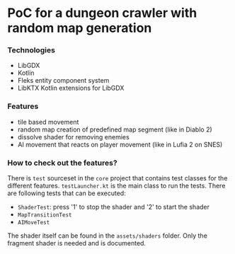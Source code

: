 # PoC for a dungeon crawler with random map generation

### Technologies

- LibGDX
- Kotlin
- Fleks entity component system
- LibKTX Kotlin extensions for LibGDX

### Features

- tile based movement
- random map creation of predefined map segment (like in Diablo 2)
- dissolve shader for removing enemies
- AI movement that reacts on player movement (like in Lufia 2 on SNES)

### How to check out the features?

There is `test` sourceset in the `core` project that contains test classes
for the different features. `testLauncher.kt` is the main class to run the tests.
There are following tests that can be executed:
- `ShaderTest`: press '1' to stop the shader and '2' to start the shader
- `MapTransitionTest`
- `AIMoveTest`

The shader itself can be found in the `assets/shaders` folder. Only the fragment
shader is needed and is documented.
